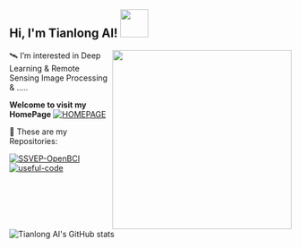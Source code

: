 <h2> Hi, I'm Tianlong AI! <img src="https://media.giphy.com/media/mGcNjsfWAjY5AEZNw6/giphy.gif" width="50"></h2>
<img align='right' src="https://media.giphy.com/media/Jz7eUZut4DSl04bz2q/giphy.gif" width="320">

🛰  I’m interested in Deep Learning & Remote Sensing Image Processing & .....  

**Welcome to visit my HomePage** [![HOMEPAGE](https://img.shields.io/github/followers/AI-Tianlong?label=HomePage&style=social)](ai-tianlong.github.io)

🚀  These are my Repositories:


[![SSVEP-OpenBCI](https://img.shields.io/badge/SSVEP--OpenBCI-%F0%9F%A7%A0-brightgreen)](https://github.com/AI-Tianlong/SSVEP-BCI-OpenBCI)
[![useful-code](https://img.shields.io/badge/Useful--Tools-%F0%9F%92%BB-9cf)](https://github.com/AI-Tianlong/Useful-Tools)


![Tianlong AI's GitHub stats](https://github-readme-stats.vercel.app/api?username=AI-Tianlong)



